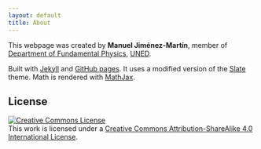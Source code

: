 ```yaml
---
layout: default
title: About
---
```


This webpage was created by **Manuel Jiménez-Martín**, member of [Department of Fundamental Physics][fisfun], [UNED][uned].

Built with [Jekyll][jekyll] and [GitHub pages][pages]. It uses a modified version of the [Slate][slate] theme. Math is rendered with [MathJax][mathjax].

## License

<a rel="license" href="http://creativecommons.org/licenses/by-sa/4.0/"><img alt="Creative Commons License" src="https://i.creativecommons.org/l/by-sa/4.0/88x31.png" /></a><br />This work is licensed under a <a rel="license" href="http://creativecommons.org/licenses/by-sa/4.0/">Creative Commons Attribution-ShareAlike 4.0 International License</a>.

[fisfun]: http://portal.uned.es/portal/page?_pageid=93,680245&_dad=portal&_schema=PORTAL
[uned]: http://www.uned.es/
[email]: manuel.jimenez@fisfun
[slate]: https://github.com/pages-themes/slate
[jekyll]: https://jekyllrb.com/
[github]: https://github.com
[pages]: https://pages.github.com/
[mathjax]: https://www.mathjax.org/
